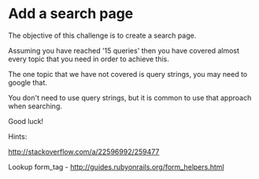 # Add a search page


The objective of this challenge is to create a search page. 

Assuming you have reached '15 queries' then you have covered almost every topic that you need in order to achieve this.

The one topic that we have not covered is query strings, you may need to google that.

You don't need to use query strings, but it is common to use that approach when searching. 


Good luck!



Hints: 

http://stackoverflow.com/a/22596992/259477

Lookup form_tag - http://guides.rubyonrails.org/form_helpers.html
